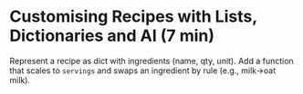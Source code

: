 # Customising Recipes with Lists, Dictionaries and AI (7 min)
Represent a recipe as dict with ingredients (name, qty, unit). Add a function that scales to `servings` and swaps an ingredient by rule (e.g., milk→oat milk).
